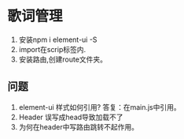 # 歌词管理

1. 安装npm i element-ui -S
2. import在scrip标签内.
3. 安装路由,创建route文件夹。



## 问题

1. element-ui 样式如何引用? 答复：在main.js中引用。
2. Header 误写成head导致加载不了
3. 为何在header中写路由跳转不起作用。
